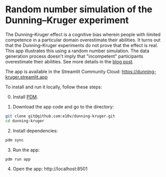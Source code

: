 # Random number simulation of the Dunning–Kruger experiment

The Dunning–Kruger effect is a cognitive bias wherein people with limited competence in a particular domain overestimate their abilities. It turns out that the Dunning–Kruger experiments do not prove that the effect is real. This app illustrates this using a random number simulation. The data generation process doesn't imply that "incompetent" participants overestimate their abilities. See more details in the [blog post](https://e10v.me/debunking-dunning-kruger-effect/).

The app is available in the Streamlit Community Cloud: https://dunning-kruger.streamlit.app

To install and run it locally, follow these steps:

0. Install [PDM](https://pdm.fming.dev/latest/#installation).

1. Download the app code and go to the directory:

```bash
git clone git@github.com:e10v/dunning-kruger.git
cd dunning-kruger
```

2. Install dependencies:

```bash
pdm sync
```

3. Run the app:

```bash
pdm run app
```

4. Open the app: http://localhost:8501
